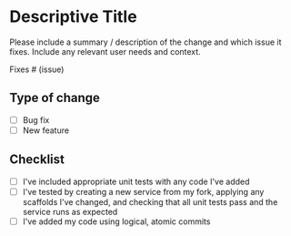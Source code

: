 # Descriptive Title

Please include a summary / description of the change and which issue it fixes.  Include any relevant user needs and context.

Fixes # (issue)

## Type of change

* [ ] Bug fix
* [ ] New feature

## Checklist

* [ ] I've included appropriate unit tests with any code I've added
* [ ] I've tested by creating a new service from my fork, applying any scaffolds I've changed, and checking that all unit tests pass and the service runs as expected
* [ ] I've added my code using logical, atomic commits
